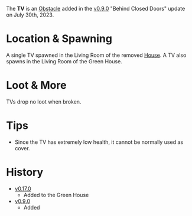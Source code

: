 The **TV** is an [Obstacle](/obstacles) added in the [v0.9.0](https://github.com/HasangerGames/suroi/releases/tag/v0.9.0) "Behind Closed Doors" update on July 30th, 2023.

# Location & Spawning

A single TV spawned in the Living Room of the removed [House](/buildings/house). A TV also spawns in the Living Room of the Green House.

# Loot & More

TVs drop no loot when broken.

# Tips

- Since the TV has extremely low health, it cannot be normally used as cover.

# History

- [v0.17.0](https://github.com/HasangerGames/suroi/releases/tag/v0.17.0)
  - Added to the Green House
- [v0.9.0](https://github.com/HasangerGames/suroi/releases/tag/v0.9.0)
  - Added
